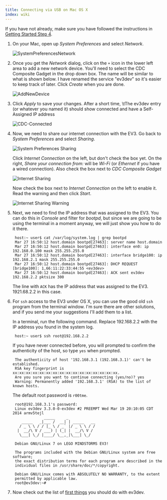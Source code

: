 ```yaml
---
title: Connecting via USB on Mac OS X
index: wiki
---
```


If you have not already, make sure you have followed the instructions in [Getting Started Step 4](Getting-started-v2#step-4-enable-usb-networking).

1. On your Mac, open up *System Preferences* and select *Network*.

    ![SystemPreferencesNetwork](images/OSXRNDIS/SystemPreferencesNetwork.png)

2. Once you get the *Network* dialog, click on the `+` icon in the lower left area to add a new network device. You'll need to select the CDC Composite Gadget in the drop down box. The name will be similar to what is shown below. I have renamed the service "ev3dev" so it's easier to keep track of later. Click *Create* when you are done.

    ![AddNewDevice](images/OSXRNDIS/AddNewDevice.png)

3. Click *Apply* to save your changes. After a short time, \tThe ev3dev entry (or whatever you named it) should show connected and have a Self-Assigned IP address

    ![CDC-Connected](images/OSXRNDIS/CDC-Connected.png)

4. Now, we need to share our internet connection with the EV3. Go back to *System Preferences* and select *Sharing*.

    ![System Preferences Sharing](images/OSXRNDIS/SystemPreferencesSharing.png)

    Click *Internet Connection* on the left, but don't check the box yet. On the right, *Share your connection from:* will be *Wi-Fi* (or *Ethernet* if you have a wired connection). Also check the box next to *CDC Composite Gadget*

    ![Internet Sharing](images/OSXRNDIS/Sharing-Internet-Connection.png)

    Now check the box next to *Internet Connection* on the left to enable it. Read the warning and then click *Start*.

    ![Internet Sharing Warning](images/OSXRNDIS/Sharing-Internet-Connection-Warning.png)

5. Next, we need to find the IP address that was assigned to the EV3. You can do this in *Console* and filter for *bootpd*, but since we are going to be using the terminal in a moment anyway, we will just show you how to do it there.

        host:~ user$ cat /var/log/system.log | grep bootpd
        Mar 27 16:50:12 host.domain bootpd[27463]: server name host.domain
        Mar 27 16:50:12 host.domain bootpd[27463]: interface en0: ip 192.168.0.100 mask 255.255.255.0
        Mar 27 16:50:12 host.domain bootpd[27463]: interface bridge100: ip 192.168.2.1 mask 255.255.255.0
        Mar 27 16:50:12 host.domain bootpd[27463]: DHCP REQUEST [bridge100]: 1,66:11:22:33:44:55 <ev3dev>
        Mar 27 16:50:12 host.domain bootpd[27463]: ACK sent ev3dev 192.168.2.2 pktsize 300

    The line with `ACK` has the IP address that was assigned to the EV3. 1921.68.2.2 in this case.

6. For `ssh` access to the EV3 under OS X, you can use the good old `ssh` program from the terminal window. I'm sure there are other solutions, and if you send me your suggestions I'll add them to a list.

    In a terminal, run the following command. Replace 192.168.2.2 with the IP address you found in the system log.

        host:~ user$ ssh root@192.168.2.2

   If you have never connected before, you will prompted to confirm the authenticity of the host, so type `yes` when prompted.

        The authenticity of host '192.168.3.1 (192.168.3.1)' can't be established.
        RSA key fingerprint is xx:xx:xx:xx:xx:xx:xx:xx:xx:xx:xx:xx:xx:xx:xx:xx.
        Are you sure you want to continue connecting (yes/no)? yes
        Warning: Permanently added '192.168.3.1' (RSA) to the list of known hosts.

    The default root password is `r00tme`.

        root@192.168.3.1's password: 
        Linux ev3dev 3.3.0-0-ev3dev #2 PREEMPT Wed Mar 19 20:10:05 CDT 2014 armv5tejl
                     _____     _
           _____   _|___ /  __| | _____   __
          / _ \ \ / / |_ \ / _` |/ _ \ \ / /
         |  __/\ V / ___) | (_| |  __/\ V /
          \___| \_/ |____/ \__,_|\___| \_/
        
        Debian GNU/Linux 7 on LEGO MINDSTORMS EV3!
        
        The programs included with the Debian GNU/Linux system are free software;
        the exact distribution terms for each program are described in the
        individual files in /usr/share/doc/*/copyright.
        
        Debian GNU/Linux comes with ABSOLUTELY NO WARRANTY, to the extent
        permitted by applicable law.
        root@ev3dev:~# 

7. Now check out the list of [first things](Getting-started-v2#step-7-first-things-to-do-with-ev3dev) you should do with ev3dev.
